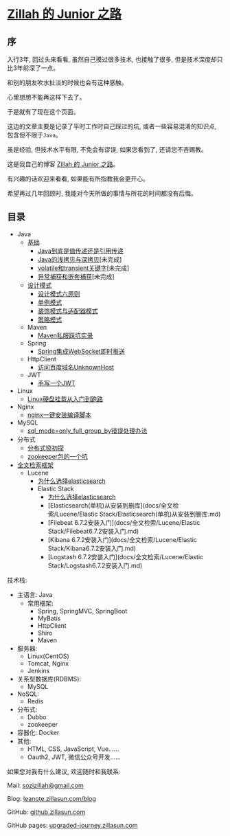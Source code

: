 # [Zillah 的 Junior 之路](http://leanote.zillasun.com/blog)


## 序


入行3年, 回过头来看看, 虽然自己摸过很多技术, 也接触了很多, 但是技术深度却只比3年前深了一点。


和别的朋友吹水扯淡的时候也会有这种感触。


心里想想不能再这样下去了。


于是就有了现在这个页面。


这边的文章主要是记录了平时工作时自己踩过的坑, 或者一些容易混淆的知识点, 包含但不限于`Java`。


虽是经验, 但技术水平有限, 不免会有谬误, 如果您看到了, 还请您不吝赐教。


这是我自己的博客 [Zillah 的 Junior 之路](http://leanote.zillasun.com/blog)。


有兴趣的话欢迎来看看, 如果能有所指教我会更开心。


希望再过几年回顾时, 我能对今天所做的事情与所花的时间都没有后悔。


## 目录


* Java
  * [基础](docs/Java/Java基础/README.md)
    * [Java到底是值传递还是引用传递](docs/Java/Java基础/Java到底是值传递还是引用传递.md)
    * [Java的浅拷贝与深拷贝](docs/Java/Java基础/Java的浅拷贝与深拷贝.md)\[未完成\]
    * [volatile和transient关键字](docs/Java/Java基础/volatile和transient关键字.md)\[未完成\]
    * [异常捕获和嵌套捕获](docs/Java/Java基础/异常捕获和嵌套捕获.md)\[未完成\]
  * [设计模式](docs/设计模式/README.md)
    * [设计模式六原则](docs/设计模式/设计模式六原则.md)
    * [单例模式](docs/设计模式/单例模式.md)
    * [装饰模式与适配器模式](docs/设计模式/装饰模式与适配器模式.md)
    * [策略模式](docs/设计模式/策略模式.md)
  * Maven
    * [Maven私服踩坑实录](docs/Java/Maven/Maven私服踩坑实录.md)
  * Spring
    * [Spring集成WebSocket即时推送](docs/Java/Spring/Spring集成WebSocket即时推送.md)
  * HttpClient
    * [访问百度域名UnknownHost](docs/Java/HttpClient/访问百度域名UnknownHost.md)
  * JWT
    * [手写一个JWT](docs/Java/JWT/手写一个JWT.md)
* Linux
  * [Linux硬盘挂载从入门到跑路](docs/Linux/Linux硬盘挂载从入门到跑路.md)
* Nginx
  * [nginx一键安装编译脚本](docs/Nginx/Nginx一键安装编译脚本.md)
* MySQL
  * [sql_mode=only_full_group_by错误处理办法](docs/MySQL/sql_mode=only_full_group_by错误处理办法.md)
* 分布式
  * [分布式锁初探](docs/分布式/分布式锁初探.md)
  * [zookeeper包的一个坑](docs/分布式/zookeeper包的一个坑.md)
* [全文检索框架](docs/全文检索/README.md)
  * Lucene
    * [为什么选择elasticsearch](docs/全文检索/Lucene/为什么选择elasticsearch.md)
    * Elastic Stack
      * [为什么选择elasticsearch](docs/全文检索/Lucene/为什么选择elasticsearch.md)
      * [Elasticsearch(单机)从安装到删库](docs/全文检索/Lucene/Elastic Stack/Elasticsearch(单机)从安装到删库.md)
      * [Filebeat 6.7.2安装入门](docs/全文检索/Lucene/Elastic Stack/Filebeat6.7.2安装入门.md)
      * [Kibana 6.7.2安装入门](docs/全文检索/Lucene/Elastic Stack/Kibana6.7.2安装入门.md)
      * [Logstash 6.7.2安装入门](docs/全文检索/Lucene/Elastic Stack/Logstash6.7.2安装入门.md)


技术栈: 
* 主语言: Java
  * 常用框架:
    * Spring, SpringMVC, SpringBoot
    * MyBatis
    * HttpClient
    * Shiro
    * Maven
* 服务器: 
  * Linux(CentOS)
  * Tomcat, Nginx
  * Jenkins
* 关系型数据库(RDBMS):
  * MySQL
* NoSQL:
  * Redis
* 分布式:  
  * Dubbo
  * zookeeper
* 容器化: Docker
* 其他: 
  * HTML, CSS, JavaScript, Vue……
  * Oauth2, JWT, 微信公众号开发……


如果您对我有什么建议, 欢迎随时和我联系: 


Mail: [sozizillah@gmail.com](mailto:sozizillah@gmail.com)


Blog: [leanote.zillasun.com/blog](http://leanote.zillasun.com/blog)


GitHub: [github.zillasun.com](http://github.zillasun.com)


GitHub pages: [upgraded-journey.zillasun.com](http://upgraded-journey.zillasun.com)